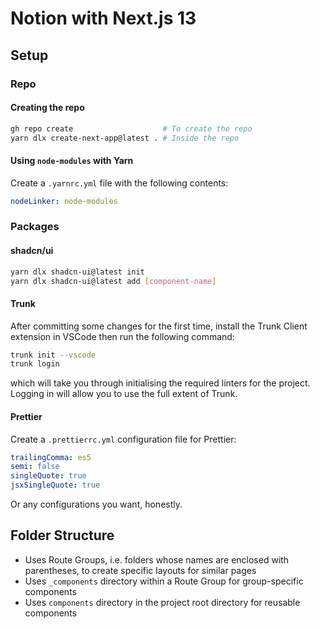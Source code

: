 # Notion with Next.js 13

## Setup

### Repo

#### Creating the repo

```bash
gh repo create                    # To create the repo
yarn dlx create-next-app@latest . # Inside the repo
```

#### Using `node-modules` with Yarn

Create a `.yarnrc.yml` file with the following contents:

```yaml
nodeLinker: node-modules
```

### Packages

#### shadcn/ui

```bash
yarn dlx shadcn-ui@latest init
yarn dlx shadcn-ui@latest add [component-name]
```

#### Trunk

After committing some changes for the first time, install the Trunk Client extension in VSCode then run the following command:

```bash
trunk init --vscode
trunk login
```

which will take you through initialising the required linters for the project. Logging in will allow
you to use the full extent of Trunk.

#### Prettier

Create a `.prettierrc.yml` configuration file for Prettier:

```yaml
trailingComma: es5
semi: false
singleQuote: true
jsxSingleQuote: true
```

Or any configurations you want, honestly.

## Folder Structure

- Uses Route Groups, i.e. folders whose names are enclosed with parentheses, to create specific layouts for similar pages
- Uses `_components` directory within a Route Group for group-specific components
- Uses `components` directory in the project root directory for reusable components
